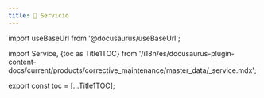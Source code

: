 ```yaml
---
title: 🔵 Servicio
---
```


import useBaseUrl from '@docusaurus/useBaseUrl'; 

import Service, {toc as Title1TOC} from '/i18n/es/docusaurus-plugin-content-docs/current/products/corrective_maintenance/master_data/_service.mdx'; 

<Service/>

export const toc = [...Title1TOC];